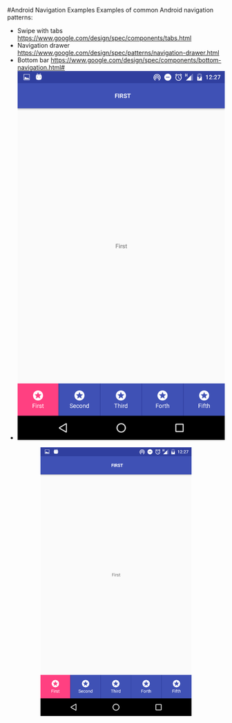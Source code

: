 #Android Navigation Examples
Examples of common Android navigation patterns:
- Swipe with tabs https://www.google.com/design/spec/components/tabs.html
- Navigation drawer https://www.google.com/design/spec/patterns/navigation-drawer.html
- Bottom bar https://www.google.com/design/spec/components/bottom-navigation.html#
- ![Alt text](Screenshotes/Screenshot_20160428-122742.png?raw=true "Title")
<p align="center">
  <img src="Screenshotes/Screenshot_20160428-122742.png" width="350"/>
</p>
